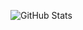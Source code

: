 ![GitHub Stats](https://github-readme-stats.vercel.app/api?username=rmm5t&show=reviews,prs_merged,prs_merged_percentage)
